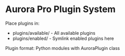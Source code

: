 # Aurora Pro Plugin System

Place plugins in:
- plugins/available/ - All available plugins
- plugins/enabled/ - Symlink enabled plugins here

Plugin format: Python modules with AuroraPlugin class
